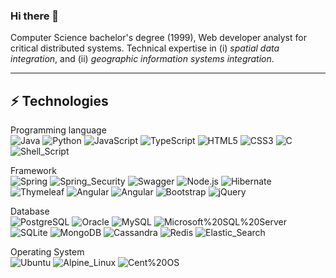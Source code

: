 ### Hi there 👋
Computer Science bachelor's degree (1999), Web developer analyst for critical distributed systems. Technical expertise in (i) *spatial data integration*, and (ii) *geographic information systems integration*.
____

## ⚡ Technologies

Programming language   
![Java](https://img.shields.io/badge/-Java-007396?style=flat-square&logo=java)
![Python](https://img.shields.io/badge/-Python-3670A0?style=flat-square&logo=python&logoColor=white)
![JavaScript](https://img.shields.io/badge/-JavaScript-0052CC?style=flat-square&logo=javascript&logoColor=white)
![TypeScript](https://img.shields.io/badge/-TypeScript-0052CC?style=flat-square&logo=typescript&logoColor=white)
![HTML5](https://img.shields.io/badge/-HTML5-007ACC?style=flat-square&logo=html5&logoColor=white)
![CSS3](https://img.shields.io/badge/-CSS3-1572B6?style=flat-square&logo=css3)
![C](https://img.shields.io/badge/-C-00599C?style=flat-square&logo=c&logoColor=white)
![Shell_Script](https://img.shields.io/badge/-Shell_Script-00599C?style=flat-square&logo=gnu-bash&logoColor=white)


Framework   
![Spring](https://img.shields.io/badge/-Spring-6DB33F?style=flat-square&logo=spring&logoColor=white)
![Spring_Security](https://img.shields.io/badge/-Spring_Security-6DB33F?style=flat-square&logo=Spring-Security&logoColor=white)
![Swagger](https://img.shields.io/badge/-Swagger-6DB33F?style=flat-square&logo=swagger&logoColor=white)
![Node.js](https://img.shields.io/badge/-Node.js-339933?style=flat-square&logo=Node.js&logoColor=white)
![Hibernate](https://img.shields.io/badge/-Hibernate-49B48A?style=flat-square&logo=Hibernate&logoColor=white)
![Thymeleaf](https://img.shields.io/badge/-Thymeleaf-648B1A?style=flat-square&logo=Thymeleaf&logoColor=white)
![Angular](https://img.shields.io/badge/-AngularJS-648B1A?style=flat-square&logo=angularjs&logoColor=white)
![Angular](https://img.shields.io/badge/-Angular-648B1A?style=flat-square&logo=angular)
![Bootstrap](https://img.shields.io/badge/-Bootstrap-00A82D?style=flat-square&logo=bootstrap&logoColor=white)
![jQuery](https://img.shields.io/badge/-jQuery-00A82D?style=flat-square&logo=jquery&logoColor=white)


Database   
![PostgreSQL](https://img.shields.io/badge/-PostgreSQL-D4911E?style=flat-square&logo=postgresql&logoColor=white)
![Oracle](https://img.shields.io/badge/-Oracle-D4911E?style=flat-square&logo=Oracle&logoColor=white)
![MySQL](https://img.shields.io/badge/-MySQL-D4911E?style=flat-square&logo=mysql&logoColor=white)
![Microsoft%20SQL%20Server](https://img.shields.io/badge/-Microsoft%20SQL%20Server-D4911E?style=flat-square&logo=microsoft%20sql%20server&logoColor=white)
![SQLite](https://img.shields.io/badge/-SQLite-D4911E?style=flat-square&logo=sqlite&logoColor=white)
![MongoDB](https://img.shields.io/badge/-MongoDB-D4911E?style=flat-square&logo=mongodb&logoColor=white)
![Cassandra](https://img.shields.io/badge/-Cassandra-D4911E?style=flat-square&logo=apache%20cassandra&logoColor=white)
![Redis](https://img.shields.io/badge/-Redis-D4911E?style=flat-square&logo=redis&logoColor=white)
![Elastic_Search](https://img.shields.io/badge/-Elastic_Search-D4911E?style=flat-square&logo=elasticsearch&logoColor=white)


Operating System   
![Ubuntu](https://img.shields.io/badge/-Ubuntu-59666C?style=flat-square&logo=ubuntu&logoColor=white)
![Alpine_Linux](https://img.shields.io/badge/-Alpine_Linux-59666C?style=flat-square&logo=alpine-linux&logoColor=white)
![Cent%20OS](https://img.shields.io/badge/-Cent%20OS-59666C?style=flat-square&logo=CentOS&logoColor=white)
